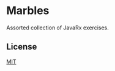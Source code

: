 # Marbles

Assorted collection of JavaRx exercises.

## License
[MIT](https://choosealicense.com/licenses/mit/)